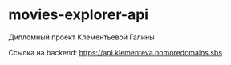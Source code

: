 # movies-explorer-api

Дипломный проект Клементьевой Галины

Ссылка на backend: https://api.klementeva.nomoredomains.sbs
